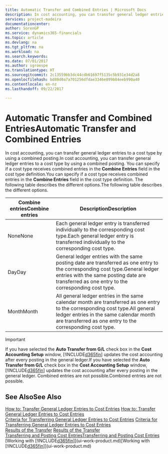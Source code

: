 ```yaml
---
title: Automatic Transfer and Combined Entries | Microsoft Docs
description: In cost accounting, you can transfer general ledger entries to a cost type by using a combined posting. You can specify if a cost type receives combined entries in the **Combine Entries** field in the cost type definition. The following table describes the different options.
services: project-madeira
documentationcenter: 
author: SorenGP
ms.service: dynamics365-financials
ms.topic: article
ms.devlang: na
ms.tgt_pltfrm: na
ms.workload: na
ms.search.keywords: 
ms.date: 07/01/2017
ms.author: sgroespe
ms.translationtype: HT
ms.sourcegitcommit: 2c13559bb3dc44cdb61697f5135c5b931e34d2a8
ms.openlocfilehash: bd80d0a7a701256dfdae3346e899b84eeb990a40
ms.contentlocale: en-nz
ms.lasthandoff: 09/22/2017

---
```

# <a name="automatic-transfer-and-combined-entries"></a><span data-ttu-id="dd8e0-105">Automatic Transfer and Combined Entries</span><span class="sxs-lookup"><span data-stu-id="dd8e0-105">Automatic Transfer and Combined Entries</span></span>
<span data-ttu-id="dd8e0-106">In cost accounting, you can transfer general ledger entries to a cost type by using a combined posting.</span><span class="sxs-lookup"><span data-stu-id="dd8e0-106">In cost accounting, you can transfer general ledger entries to a cost type by using a combined posting.</span></span> <span data-ttu-id="dd8e0-107">You can specify if a cost type receives combined entries in the **Combine Entries** field in the cost type definition.</span><span class="sxs-lookup"><span data-stu-id="dd8e0-107">You can specify if a cost type receives combined entries in the **Combine Entries** field in the cost type definition.</span></span> <span data-ttu-id="dd8e0-108">The following table describes the different options.</span><span class="sxs-lookup"><span data-stu-id="dd8e0-108">The following table describes the different options.</span></span>  

|<span data-ttu-id="dd8e0-109">Combine entries</span><span class="sxs-lookup"><span data-stu-id="dd8e0-109">Combine entries</span></span>|<span data-ttu-id="dd8e0-110">Description</span><span class="sxs-lookup"><span data-stu-id="dd8e0-110">Description</span></span>|  
|---------------------|-----------------|  
|<span data-ttu-id="dd8e0-111">None</span><span class="sxs-lookup"><span data-stu-id="dd8e0-111">None</span></span>|<span data-ttu-id="dd8e0-112">Each general ledger entry is transferred individually to the corresponding cost type.</span><span class="sxs-lookup"><span data-stu-id="dd8e0-112">Each general ledger entry is transferred individually to the corresponding cost type.</span></span>|  
|<span data-ttu-id="dd8e0-113">Day</span><span class="sxs-lookup"><span data-stu-id="dd8e0-113">Day</span></span>|<span data-ttu-id="dd8e0-114">General ledger entries with the same posting date are transferred as one entry to the corresponding cost type.</span><span class="sxs-lookup"><span data-stu-id="dd8e0-114">General ledger entries with the same posting date are transferred as one entry to the corresponding cost type.</span></span>|  
|<span data-ttu-id="dd8e0-115">Month</span><span class="sxs-lookup"><span data-stu-id="dd8e0-115">Month</span></span>|<span data-ttu-id="dd8e0-116">All general ledger entries in the same calendar month are transferred as one entry to the corresponding cost type.</span><span class="sxs-lookup"><span data-stu-id="dd8e0-116">All general ledger entries in the same calendar month are transferred as one entry to the corresponding cost type.</span></span>|  

> [!IMPORTANT]  
>  <span data-ttu-id="dd8e0-117">If you have selected the **Auto Transfer from G/L** check box in the **Cost Accounting Setup** window, [!INCLUDE[d365fin](includes/d365fin_md.md)] updates the cost accounting after every posting in the general ledger.</span><span class="sxs-lookup"><span data-stu-id="dd8e0-117">If you have selected the **Auto Transfer from G/L** check box in the **Cost Accounting Setup** window, [!INCLUDE[d365fin](includes/d365fin_md.md)] updates the cost accounting after every posting in the general ledger.</span></span> <span data-ttu-id="dd8e0-118">Combined entries are not possible.</span><span class="sxs-lookup"><span data-stu-id="dd8e0-118">Combined entries are not possible.</span></span>  

## <a name="see-also"></a><span data-ttu-id="dd8e0-119">See Also</span><span class="sxs-lookup"><span data-stu-id="dd8e0-119">See Also</span></span>  
 <span data-ttu-id="dd8e0-120">[How to: Transfer General Ledger Entries to Cost Entries](finance-how-to-transfer-general-ledger-entries-to-cost-entries.md) </span><span class="sxs-lookup"><span data-stu-id="dd8e0-120">[How to: Transfer General Ledger Entries to Cost Entries](finance-how-to-transfer-general-ledger-entries-to-cost-entries.md) </span></span>  
 <span data-ttu-id="dd8e0-121">[Criteria for Transferring General Ledger Entries to Cost Entries](finance-criteria-for-transferring-general-ledger-entries-to-cost-entries.md) </span><span class="sxs-lookup"><span data-stu-id="dd8e0-121">[Criteria for Transferring General Ledger Entries to Cost Entries](finance-criteria-for-transferring-general-ledger-entries-to-cost-entries.md) </span></span>  
 <span data-ttu-id="dd8e0-122">[Results of the Transfer](finance-results-of-the-transfer.md) </span><span class="sxs-lookup"><span data-stu-id="dd8e0-122">[Results of the Transfer](finance-results-of-the-transfer.md) </span></span>  
 [<span data-ttu-id="dd8e0-123">Transferring and Posting Cost Entries</span><span class="sxs-lookup"><span data-stu-id="dd8e0-123">Transferring and Posting Cost Entries</span></span>](finance-transfer-and-post-cost-entries.md)  
 <span data-ttu-id="dd8e0-124">[Working with [!INCLUDE[d365fin](includes/d365fin_md.md)]](ui-work-product.md)</span><span class="sxs-lookup"><span data-stu-id="dd8e0-124">[Working with [!INCLUDE[d365fin](includes/d365fin_md.md)]](ui-work-product.md)</span></span>

